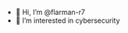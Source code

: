 - 👋 Hi, I’m @flarman-r7
- 👀 I’m interested in cybersecurity

<!---
flarman-r7/flarman-r7 is a ✨ special ✨ repository because its `README.md` (this file) appears on your GitHub profile.
You can click the Preview link to take a look at your changes.
--->
